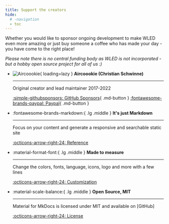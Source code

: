 ```yaml
---
title: Support the creators
hide:
  # -navigation
  - toc
---
```


Whether you would like to sponsor ongoing development to make WLED even more amazing or just buy someone a coffee who has made your day - you have come to the right place!

*Please note there is no central funding body as WLED is not incorporated - but a hobby open source project for all of us :)*

<div class="grid cards" markdown>

-   ![Aircoookie](https://github.com/Aircoookie.png?size=64){ loading=lazy } __Aircoookie (Christian Schwinne)__

    ---

    Original creator and lead maintainer 2017-2022

    [:simple-githubsponsors: GitHub Sponsors](#){ .md-button }
    [:fontawesome-brands-paypal: Paypal](#){ .md-button }


-   :fontawesome-brands-markdown:{ .lg .middle } __It's just Markdown__

    ---

    Focus on your content and generate a responsive and searchable static site

    [:octicons-arrow-right-24: Reference](#)

-   :material-format-font:{ .lg .middle } __Made to measure__

    ---

    Change the colors, fonts, language, icons, logo and more with a few lines

    [:octicons-arrow-right-24: Customization](#)

-   :material-scale-balance:{ .lg .middle } __Open Source, MIT__

    ---

    Material for MkDocs is licensed under MIT and available on [GitHub]

    [:octicons-arrow-right-24: License](#)

</div>